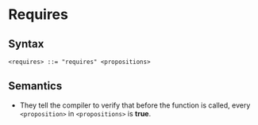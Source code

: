 # Requires

## Syntax

```
<requires> ::= "requires" <propositions>
```

## Semantics

- They tell the compiler to verify that before the function is called, every `<proposition>` in `<propositions>` is **true**.
